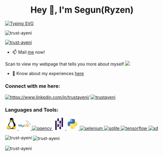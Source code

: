 <h1 align="center">Hey  👋, I'm Segun(Ryzen)</h1>

[![Typing SVG](https://readme-typing-svg.herokuapp.com?font=consolas&color=%234DF79A&height=30&lines=I+code+with+python;I+am+based+in+Nigeria;Love+collaborating+on+Cybersecurity+projects;Ask+me+about+Python,+Linux(Debian)+framework)](https://git.io/typing-svg)

<p align="left"> <img src="https://komarev.com/ghpvc/?username=trust-ayeni&label=Profile%20views&color=0e75b6&style=flat" alt="trust-ayeni" /> </p>

<p align="left"> <a href="https://github.com/ryo-ma/github-profile-trophy"><img src="https://github-profile-trophy.vercel.app/?username=trust-ayeni" alt="trust-ayeni" /></a> </p>


- 📫 Mail [me](trust.ayeniolamilekan@gmail.com) now!
 
 
 Scan to view my webpage that tells you more about myself
![](https://user-images.githubusercontent.com/96830808/215877523-da8d76cb-bb03-4c05-bbd1-70318636461a.png)

- 📄 Know about my experiences [here](oops)


<h3 align="left">Connect with me here:</h3>
<p align="left">
<a href="https://www.linkedin.com/in/trustayeni/" target="blank"><img align="center" src="https://raw.githubusercontent.com/rahuldkjain/github-profile-readme-generator/master/src/images/icons/Social/linked-in-alt.svg" alt="https://www.linkedin.com/in/trustayeni/" height="30" width="40" /></a>
<a href="https://kaggle.com/trustayeni" target="blank"><img align="center" src="https://raw.githubusercontent.com/rahuldkjain/github-profile-readme-generator/master/src/images/icons/Social/kaggle.svg" alt="trustayeni" height="30" width="40" /></a>
</p>

<h3 align="left">Languages and Tools:</h3>
<p align="left"> <a href="https://www.linux.org/" target="_blank" rel="noreferrer"> <img src="https://raw.githubusercontent.com/devicons/devicon/master/icons/linux/linux-original.svg" alt="linux" width="40" height="40"/> </a> <a href="https://www.mysql.com/" target="_blank" rel="noreferrer"> <img src="https://raw.githubusercontent.com/devicons/devicon/master/icons/mysql/mysql-original-wordmark.svg" alt="mysql" width="40" height="40"/> </a> <a href="https://opencv.org/" target="_blank" rel="noreferrer"> <img src="https://www.vectorlogo.zone/logos/opencv/opencv-icon.svg" alt="opencv" width="40" height="40"/> </a> <a href="https://pandas.pydata.org/" target="_blank" rel="noreferrer"> <img src="https://raw.githubusercontent.com/devicons/devicon/2ae2a900d2f041da66e950e4d48052658d850630/icons/pandas/pandas-original.svg" alt="pandas" width="40" height="40"/> </a> <a href="https://www.python.org" target="_blank" rel="noreferrer"> <img src="https://raw.githubusercontent.com/devicons/devicon/master/icons/python/python-original.svg" alt="python" width="40" height="40"/> </a> <a href="https://www.selenium.dev" target="_blank" rel="noreferrer"> <img src="https://raw.githubusercontent.com/detain/svg-logos/780f25886640cef088af994181646db2f6b1a3f8/svg/selenium-logo.svg" alt="selenium" width="40" height="40"/> </a> <a href="https://www.sqlite.org/" target="_blank" rel="noreferrer"> <img src="https://www.vectorlogo.zone/logos/sqlite/sqlite-icon.svg" alt="sqlite" width="40" height="40"/> </a> <a href="https://www.tensorflow.org" target="_blank" rel="noreferrer"> <img src="https://www.vectorlogo.zone/logos/tensorflow/tensorflow-icon.svg" alt="tensorflow" width="40" height="40"/> </a> <a href="https://www.adobe.com/products/xd.html" target="_blank" rel="noreferrer"> <img src="https://cdn.worldvectorlogo.com/logos/adobe-xd.svg" alt="xd" width="40" height="40"/> </a> </p>

<p><img align="left" src="https://github-readme-stats.vercel.app/api/top-langs?username=trust-ayeni&show_icons=true&locale=en&layout=compact" alt="trust-ayeni" /></p>

<p>&nbsp;<img align="center" src="https://github-readme-stats.vercel.app/api?username=trust-ayeni&show_icons=true&locale=en" alt="trust-ayeni" /></p>

<p><img align="center" src="https://github-readme-streak-stats.herokuapp.com/?user=trust-ayeni&" alt="trust-ayeni" /></p>

